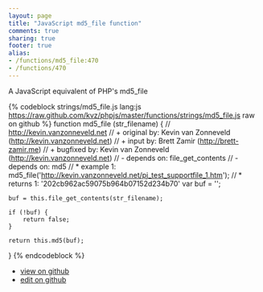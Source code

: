 ```yaml
---
layout: page
title: "JavaScript md5_file function"
comments: true
sharing: true
footer: true
alias:
- /functions/md5_file:470
- /functions/470
---
```

A JavaScript equivalent of PHP's md5_file

{% codeblock strings/md5_file.js lang:js https://raw.github.com/kvz/phpjs/master/functions/strings/md5_file.js raw on github %}
function md5_file (str_filename) {
    // http://kevin.vanzonneveld.net
    // +   original by: Kevin van Zonneveld (http://kevin.vanzonneveld.net)
    // +      input by: Brett Zamir (http://brett-zamir.me)
    // +   bugfixed by: Kevin van Zonneveld (http://kevin.vanzonneveld.net)
    // -    depends on: file_get_contents
    // -    depends on: md5
    // *     example 1: md5_file('http://kevin.vanzonneveld.net/pj_test_supportfile_1.htm');
    // *     returns 1: '202cb962ac59075b964b07152d234b70'
    var buf = '';

    buf = this.file_get_contents(str_filename);

    if (!buf) {
        return false;
    }

    return this.md5(buf);
}
{% endcodeblock %}

 - [view on github](https://github.com/kvz/phpjs/blob/master/functions/strings/md5_file.js)
 - [edit on github](https://github.com/kvz/phpjs/edit/master/functions/strings/md5_file.js)
